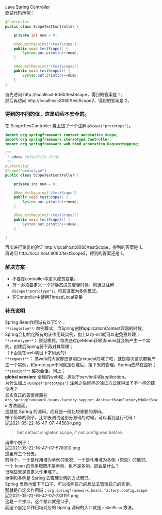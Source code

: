 Java Spring Controller<br />测试代码示例：
```java
@Controller
public class ScopeTestController {

    private int num = 0;

    @RequestMapping("/testScope")
    public void testScope() {
        System.out.println(++num);
    }

    @RequestMapping("/testScope2")
    public void testScope2() {
        System.out.println(++num);
    }
}
```
首先访问 http://localhost:8080/testScope，得到的答案是 1；<br />然后再访问 http://localhost:8080/testScope2，得到的答案是 2。
<a name="B6FJN"></a>
### 得到的不同的值，这是线程不安全的。
在 ScopeTestController 类上加了一个注解 `@Scope("prototype")`。
```java
import org.springframework.context.annotation.Scope;
import org.springframework.stereotype.Controller;
import org.springframework.web.bind.annotation.RequestMapping;

/**
 * @date 2019/07/29 22:56
 */
@Controller
@Scope("prototype")
public class ScopeTestController {

    private int num = 0;

    @RequestMapping("/testScope")
    public void testScope() {
        System.out.println(++num);
    }

    @RequestMapping("/testScope2")
    public void testScope2() {
        System.out.println(++num);
    }

}
```
再次进行重复的验证 http://localhost:8080/testScope，得到的答案是 1。<br />再访问 http://localhost:8080/testScope2，得到的答案还是 1。
<a name="LoZcy"></a>
### 解决方案

- 不要在controller中定义成员变量。
- 万一必须要定义一个非静态成员变量时候，则通过注解`@Scope("prototype")`，将其设置为多例模式。
- 在Controller中使用ThreadLocal变量
<a name="jUEy4"></a>
### 补充说明
Spring Bean作用域有以下5个：<br />`**singleton**`**:** 单例模式，当Spring创建applicationContext容器的时候，Spring会初始化所有的该作用域实例，加上lazy-init就可以避免预处理；<br />`**prototype**`**：** 原型模式，每次通过getBean获取该bean就会新产生一个实例，创建后Spring将不再对其管理；<br />（下面是在web项目下才用到的）<br />`**request**`**：** 搞web的大家都应该明白request的域了吧，就是每次请求都新产生一个实例，和prototype不同就是创建后，接下来的管理，Spring依然在监听；<br />`**session**`**:** 每次会话，同上；<br />**global session:** 全局的web域，类似于servlet中的application。<br />为什么加上 `@Scope("prototype")` 注解之后同样的验证方式就得出了不一样的结论呢？<br />其实真正的答案就藏在 `org.springframework.beans.factory.support.AbstractBeanFactory#doGetBean` 方法里面。<br />这就是 Spring 的源码，而且是一段比较重要的源码。<br />举个简单的例子，比如去调试这部分源码的时候，可以看到这行代码：<br />![2021-05-22-16-47-07-445604.png](https://cdn.nlark.com/yuque/0/2021/png/396745/1621673359619-3a4ad144-b6a3-4082-b661-20d9ff8a4333.png#clientId=u8ff146cc-614a-4&from=ui&id=ue05b576c&originHeight=125&originWidth=623&originalType=binary&ratio=1&rotation=0&showTitle=false&size=12042&status=done&style=none&taskId=ud726b28a-1dfb-40a0-9f1b-6c9dc9e4b8c&title=)
> Set default singleton scope, if not configured before.

再举个例子：<br />![2021-05-22-16-47-07-578090.png](https://cdn.nlark.com/yuque/0/2021/png/396745/1621673311912-43951a1c-61c2-422e-ab4d-722f4c731d39.png#clientId=u8ff146cc-614a-4&from=ui&id=u93a91717&originHeight=673&originWidth=938&originalType=binary&ratio=1&rotation=0&showTitle=false&size=55286&status=done&style=shadow&taskId=uf67e0467-c49d-42ea-8748-640ee1a1f3c&title=)<br />这里有三个分支。<br />前两个，一个是作用域为单例的情况、一个是作用域为多例（原型）的情况。<br />一个 bean 的作用域既不是单例、也不是多例，那会是什么？<br />很明显就是自定义作用域了。<br />单例和多例是 Spring 去管理实例的方式而已。<br />Spring 当然也留下了口子，可以按照自己的想法去管理自己的实例。<br />那就是自定义作用域：`org.springframework.beans.factory.config.Scope`<br />![2021-05-22-16-47-07-733191.png](https://cdn.nlark.com/yuque/0/2021/png/396745/1621673267101-c205f60a-8778-4f4c-b672-203ce5572902.png#clientId=u8ff146cc-614a-4&from=ui&id=uc7879a28&originHeight=370&originWidth=727&originalType=binary&ratio=1&rotation=0&showTitle=false&size=14105&status=done&style=shadow&taskId=ud0cd56e4-357d-4147-8018-74ca1196f8e&title=)<br />这是一个接口，这个接口就是口子。<br />而这个自定义作用域对应的 Spring 源码的入口就是 `doGetBean` 方法。

